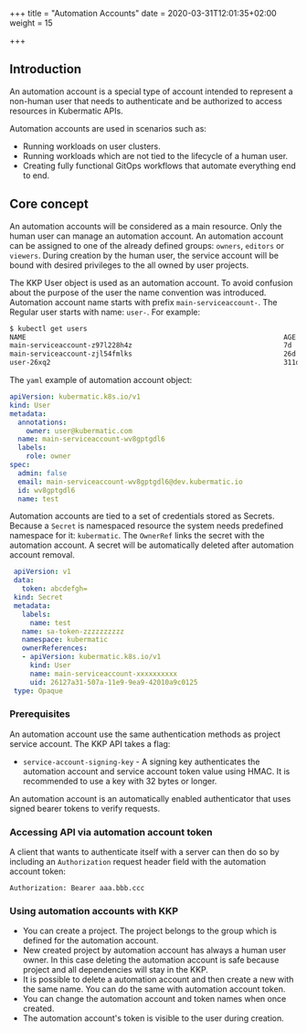 +++
title = "Automation Accounts"
date = 2020-03-31T12:01:35+02:00
weight = 15

+++

## Introduction

An automation account is a special type of account intended to represent a non-human user that needs to authenticate and be
authorized to access resources in Kubermatic APIs.

Automation accounts are used in scenarios such as:

- Running workloads on user clusters.
- Running workloads which are not tied to the lifecycle of a human user.
- Creating fully functional GitOps workflows that automate everything end to end.

## Core concept
An automation accounts will be considered as a main resource. Only the human user can manage an automation account.
An automation account can be assigned to one of the already defined groups: `owners`, `editors` or `viewers`.
During creation by the human user, the service account will be bound with desired privileges to the all
owned by user projects.

The KKP User object is used as an automation account. To avoid confusion about the purpose of the user the name convention
was introduced. Automation account name starts with prefix `main-serviceaccount-`. The Regular user starts with name: `user-`.
For example:

```bash
$ kubectl get users
NAME                                                               AGE
main-serviceaccount-z97l228h4z                                     7d
main-serviceaccount-zjl54fmlks                                     26d
user-26xq2                                                         311d
```

The `yaml` example of automation account object:

```yaml
apiVersion: kubermatic.k8s.io/v1
kind: User
metadata:
  annotations:
    owner: user@kubermatic.com
  name: main-serviceaccount-wv8gptgdl6
  labels:
    role: owner
spec:
  admin: false
  email: main-serviceaccount-wv8gptgdl6@dev.kubermatic.io
  id: wv8gptgdl6
  name: test
```

Automation accounts are tied to a set of credentials stored as Secrets. Because a `Secret` is namespaced resource the
system needs predefined namespace for it: `kubermatic`. The `OwnerRef` links the secret with the automation account.
A secret will be automatically deleted after automation account removal.

```yaml
 apiVersion: v1
 data:
   token: abcdefgh=
 kind: Secret
 metadata:
   labels:
     name: test
   name: sa-token-zzzzzzzzzz
   namespace: kubermatic
   ownerReferences:
   - apiVersion: kubermatic.k8s.io/v1
     kind: User
     name: main-serviceaccount-xxxxxxxxxx
     uid: 26127a31-507a-11e9-9ea9-42010a9c0125
 type: Opaque

```

### Prerequisites
An automation account use the same authentication methods as project service account. The KKP API takes a flag:

- `service-account-signing-key` - A signing key authenticates the automation account and service account token value using HMAC. It is recommended to use a key with 32 bytes or longer.

An automation account is an automatically enabled authenticator that uses signed bearer tokens to verify requests.

### Accessing API via automation account token

A client that wants to authenticate itself with a server can then do so by including an `Authorization` request header
field with the automation account token:

```HTTP
Authorization: Bearer aaa.bbb.ccc
```

### Using automation accounts with KKP

- You can create a project. The project belongs to the group which is defined for the automation account.
- New created project by automation account has always a human user owner. In this case deleting the automation account is safe
  because project and all dependencies will stay in the KKP.
- It is possible to delete a automation account and then create a new with the same name. You can do the same
  with automation account token.
- You can change the automation account and token names when once created.
- The automation account's token is visible to the user during creation.



